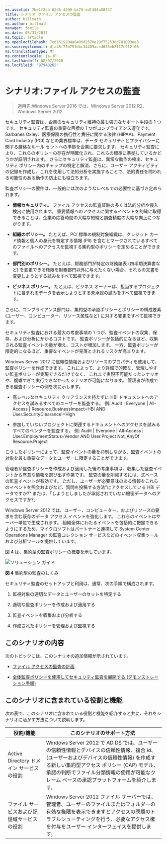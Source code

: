```yaml
---
ms.assetid: 7be1f2cb-02d5-4209-ba79-edf496a88f47
title: シナリオ ファイル アクセスの監査
author: billmath
ms.author: billmath
manager: femila
ms.date: 05/31/2017
ms.topic: article
ms.openlocfilehash: 7cd1619204a6406d2570e29f752538d781893ee3
ms.sourcegitcommit: dfa48f77b751dbc34409aced628eb2f17c912f08
ms.translationtype: MT
ms.contentlocale: ja-JP
ms.lasthandoff: 08/07/2020
ms.locfileid: "87940265"
---
```

# <a name="scenario-file-access-auditing"></a>シナリオ:ファイル アクセスの監査

>適用先:Windows Server 2016 では、Windows Server 2012 R2、Windows Server 2012

セキュリティ監査は、企業のセキュリティ維持の最も強力なサポート手段の 1 つです。 セキュリティ監査の重要な目標の 1 つがコンプライアンス遵守です。 Sarbanes Oxley、医療保険の携行性と責任に関する法律 (HIPAA)、Payment Card Industry (PCI) などの業界標準は、データ セキュリティとプライバシーに関する厳格なルール セットへの準拠を企業に要求します。 セキュリティ監査により、これらのポリシーの存在が明確化され、これらの標準に準拠しているかどうかが証明されます。 さらにセキュリティ監査は、異常な動作の検出、セキュリティ ポリシー内のギャップの特定と解消、さらに、ユーザー アクティビティの記録を作成し、これを使用して法的分析を実施することで、法的責任を問われる可能性のある動作の防止にも役立ちます。

監査ポリシーの要件は、一般的には次のようなレベルでの必要性に基づき定められます。

-   **情報セキュリティ。** ファイル アクセスの監査証跡の多くは法的分析や侵入検出に使用されます。 重要情報へのアクセスに関するイベントを的確に取得できることは、企業の応答時間の大幅な短縮と調査精度の大幅な向上につながります。

-   **組織のポリシー。** たとえば、PCI 標準の規制対象組織は、クレジット カード情報と個人の身元を特定する情報 (PII) を含むとマークされているすべてのファイルへのアクセスを監視する集約型のポリシーを定めることができます。

-   **部門別のポリシー。** たとえば、財務部門が特定の財務諸表 (四半期決算書など) を変更できる権限を財務部門以外に与えたくない場合、それらの文書を変更しようとする試みをすべて監視できます。

-   **ビジネス ポリシー。** たとえば、ビジネス オーナーは、担当するプロジェクトに含まれるデータを表示しようとする未承認の試みをすべて監視できます。

さらに、コンプライアンス部門は、集約型の承認ポリシーとポリシーの構成要素 (ユーザー、コンピューター、リソース属性など) に対する変更をすべて監視できます。

セキュリティ監査における最大の考慮事項の 1 つが、監査イベントの収集、保存、および分析にかかるコストです。 監査ポリシーが包括的になるほど、収集される監査イベントの量が増え、コストが増加します。 一方、監査ポリシーが限定的になるほど、重要なイベントが見落とされるリスクが高まります。

Windows Server 2012 に信頼性情報およびリソースのプロパティを使用して、監査ポリシーを作成できます。 これによって、より詳細で的確な、管理しやすい監査ポリシーが実現できるだけでなく、 これまで実現不可能だったシナリオや、複雑すぎて実行できなかったシナリオが可能になります。 管理者が作成できる監査ポリシーの例を次に示します。

-   高レベルなセキュリティ クリアランスを持たずに HBI ドキュメントへのアクセスを試みるすべてのユーザーを監査する。 例: Audit | Everyone | All-Access | Resource.BusinessImpact=HBI AND User.SecurityClearance!=High

-   参加していないプロジェクトに関連するドキュメントへのアクセスを試みるすべてのベンダーを監査する。 例: Audit | Everyone | All-Access | User.EmploymentStatus=Vendor AND User.Project Not_AnyOf Resource.Project

こうしたポリシーによって、監査イベントの量を抑制しながら、監査イベントの対象を最も重要なデータとユーザーに限定することができます。

管理者が監査ポリシーを作成および適用した後の考慮事項は、収集した監査イベントから有意な情報を選び出す作業です。 監査の量を削減するには、式ベースの監査イベントが有効です。 ただし、ユーザーが必要意味のある情報をこれらのイベントを照会およびなど、質問を投稿する方法"にアクセスしている HBI データですか?" または、「しようとしましたが承認されていない機密データへのアクセスですか?」

 Windows Server 2012 では、ユーザー、コンピューター、およびリソースの要求を含む既存のデータ アクセス イベントを強化します。 これらのイベントはサーバー単位で生成されます。 組織全体にわたるイベントを包括的に把握できるようにするため、マイクロソフトはパートナーと連携して System Center Operations Manager の監査コレクション サービスなどのイベント収集ツールおよび分析ツールを提供しています。

図 4 は、集約型の監査ポリシーの概要を示しています。

![ソリューション ガイド](media/Scenario--File-Access-Auditing/DynamicAccessControl_RevGuide_4.JPG)

**図 4** 集約型の監査のしくみ

セキュリティ監査のセットアップと利用は、通常、次の手順で構成されます。

1.  監視対象の適切なデータとユーザーのセットを特定する

2.  適切な監査ポリシーを作成および適用する

3.  監査イベントを収集および分析する

4.  作成されたポリシーを管理および監視する

## <a name="in-this-scenario"></a>このシナリオの内容
次のトピックには、このシナリオの追加情報が示されています。

-   [ファイル アクセスの監査の計画](Plan-for-File-Access-Auditing.md)

-   [全体監査ポリシーを使用してセキュリティ監査を展開する &#40;デモンストレーション手順&#41;](Deploy-Security-Auditing-with-Central-Audit-Policies--Demonstration-Steps-.md)

## <a name="roles-and-features-included-in-this-scenario"></a><a name="BKMK_NEW"></a>このシナリオに含まれている役割と機能
次の表で、このシナリオに含まれている役割と機能を紹介すると共に、それをシナリオに活かす方法について説明します。

|役割/機能|このシナリオのサポート方法|
|-----------------|---------------------------------|
|Active Directory ドメイン サービスの役割|Windows Server 2012 で AD DS では、ユーザーの信頼性情報とデバイスの信頼性情報、複合 id、(ユーザーおよびデバイスの信頼性情報) を作成する新しい集約型アクセス ポリシー (CAP) モデル、承認の判断でファイル分類情報の使用が可能なクレーム ベースの承認プラットフォームを紹介します。|
|ファイル サービスおよび記憶域サービスの役割|Windows Server 2012 ファイル サーバーでは、管理者、ユーザーのファイルまたはフォルダーの有効な権限を表示できますとアクセスの問題のトラブルシューティングを行う、必要なアクセス権を付与をユーザー インターフェイスを提供します。|



